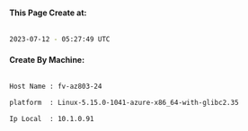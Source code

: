 
   
#### This Page Create at:

```bash

2023-07-12 - 05:27:49 UTC

```

#### Create By Machine:

```bash

Host Name : fv-az803-24

platform  : Linux-5.15.0-1041-azure-x86_64-with-glibc2.35

Ip Local  : 10.1.0.91

```

